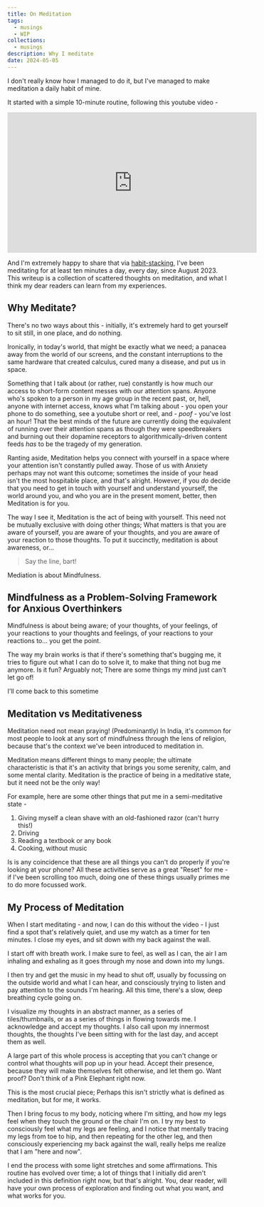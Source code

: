 ```yaml
---
title: On Meditation
tags:
  - musings
  - WIP
collections:
  - musings
description: Why I meditate
date: 2024-05-05
---
```


I don't really know how I managed to do it, but I've managed to make meditation
a daily habit of mine.

It started with a simple 10-minute routine, following this youtube video -

<iframe width="560" height="315" src="https://www.youtube-nocookie.com/embed/HJVUT0o9y8s?si=JpvjBvf_GJ8EJwLW" title="YouTube video player" frameborder="0" allow="accelerometer; autoplay; clipboard-write; encrypted-media; gyroscope; picture-in-picture; web-share" referrerpolicy="strict-origin-when-cross-origin" allowfullscreen></iframe>

And I'm extremely happy to share that via
[habit-stacking](https://jamesclear.com/habit-stacking), I've been meditating
for at least ten minutes a day, every day, since August 2023. This writeup is a
collection of scattered thoughts on meditation, and what I think my dear readers
can learn from my experiences.

## Why Meditate?

There's no two ways about this - initially, it's extremely hard to get yourself
to sit still, in one place, and do nothing.

Ironically, in today's world, that might be exactly what we need; a panacea away
from the world of our screens, and the constant interruptions to the same
hardware that created calculus, cured many a disease, and put us in space.

Something that I talk about (or rather, rue) constantly is how much our access
to short-form content messes with our attention spans. Anyone who's spoken to a
person in my age group in the recent past, or, hell, anyone with internet
access, knows what I'm talking about - you open your phone to do something, see
a youtube short or reel, and - _poof_ - you've lost an hour! That the best minds
of the future are currently doing the equivalent of running over their attention
spans as though they were speedbreakers and burning out their dopamine receptors
to algorithmically-driven content feeds _has_ to be the tragedy of my
generation.

Ranting aside, Meditation helps you connect with yourself in a space where your
attention isn't constantly pulled away. Those of us with Anxiety perhaps may not
want this outcome; sometimes the inside of your head isn't the most hospitable
place, and that's alright. However, if you _do_ decide that you need to get in
touch with yourself and understand yourself, the world around you, and who you
are in the present moment, better, then Meditation is for you.

The way I see it, Meditation is the act of being with yourself. This need not be
mutually exclusive with doing other things; What matters is that you are aware
of yourself, you are aware of your thoughts, and you are aware of your reaction
to those thoughts. To put it succinctly, meditation is about awareness, or...

> Say the line, bart!

Mediation is about Mindfulness.

## Mindfulness as a Problem-Solving Framework for Anxious Overthinkers

Mindfulness is about being aware; of your thoughts, of your feelings, of your
reactions to your thoughts and feelings, of your reactions to your reactions
to... you get the point.

<!-- During the pandemic and the lockdowns, I developed some pretty bad anxiety about -->
<!-- the state of the world, and myself in said world. I would constantly overthink -->
<!-- and obsess about getting covid, and I would constantly be high-strung about what -->
<!-- would happen to me and my loved ones. The constant but accurate deluge of news -->
<!-- and information about the state of the pandemic, especially during India's -->
<!-- second wave, was a terrible but effective fuel to this fire. -->

The way my brain works is that if there's something that's bugging me, it tries
to figure out what I can do to solve it, to make that thing not bug me anymore.
Is it fun? Arguably not; There are some things my mind just can't let go of!

I'll come back to this sometime

## Meditation vs Meditativeness

Meditation need not mean praying! (Predominantly) In India, it's common for most
people to look at any sort of mindfulness through the lens of religion, because
that's the context we've been introduced to meditation in.

Meditation means different things to many people; the ultimate characteristic is
that it's an activity that brings you some serenity, calm, and some mental
clarity. Meditation is the practice of being in a meditative state, but it need
not be the only way!

For example, here are some other things that put me in a semi-meditative state -

1. Giving myself a clean shave with an old-fashioned razor (can't hurry this!)
2. Driving
3. Reading a textbook or any book
4. Cooking, without music

Is is any coincidence that these are all things you can't do properly if you're
looking at your phone? All these activities serve as a great "Reset" for me - if
I've been scrolling too much, doing one of these things usually primes me to do
more focussed work.

## My Process of Meditation

When I start meditating - and now, I can do this without the video - I just find
a spot that's relatively quiet, and use my watch as a timer for ten minutes. I
close my eyes, and sit down with my back against the wall.

I start off with breath work. I make sure to feel, as well as I can, the air I
am inhaling and exhaling as it goes through my nose and down into my lungs.

I then try and get the music in my head to shut off, usually by focussing on the
outside world and what I can hear, and consciously trying to listen and pay
attention to the sounds I'm hearing. All this time, there's a slow, deep
breathing cycle going on.

I visualize my thoughts in an abstract manner, as a series of tiles/thumbnails,
or as a series of things in flowing towards me. I acknowledge and accept my
thoughts. I also call upon my innermost thoughts, the thoughts I've been sitting
with for the last day, and accept them as well.

A large part of this whole process is accepting that you can't change or control
what thoughts will pop up in your head. Accept their presence, because they will
make themselves felt otherwise, and let them go. Want proof? Don't think of a
Pink Elephant right now.

This is the most crucial piece; Perhaps this isn't strictly what is defined as
meditation, but for me, it works.

Then I bring focus to my body, noticing where I'm sitting, and how my legs feel
when they touch the ground or the chair I'm on. I try my best to consciously
feel what my legs are feeling, and I notice that mentally tracing my legs from
toe to hip, and then repeating for the other leg, and then consciously
experiencing my back against the wall, really helps me realize that I am "here
and now".

I end the process with some light stretches and some affirmations. This routine
has evolved over time; a lot of things that I initially did aren't included in
this definition right now, but that's alright. You, dear reader, will have your
own process of exploration and finding out what you want, and what works for
you.

